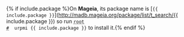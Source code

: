 {% if include.package %}On **Mageia**, its package name is [`{{ include.package }}`](http://madb.mageia.org/package/list/t_search/{{ include.package }}) so run <code><span class = "coder"><abbr title="This command is to be run as root user; to enter root run the su command">root #</abbr></span> &nbsp;urpmi {{ include.package }}</code> to install it.{% endif %}
